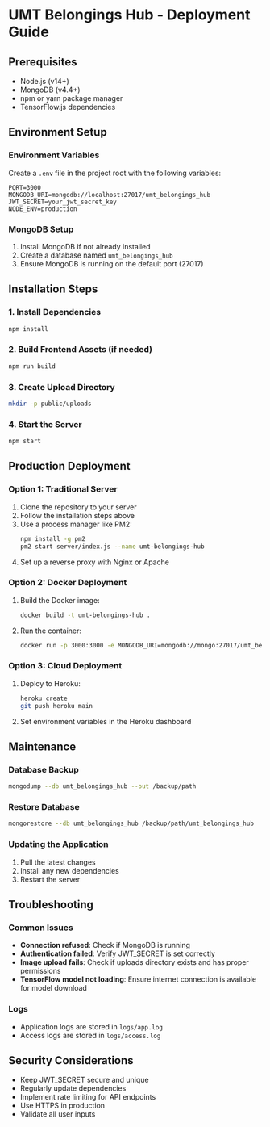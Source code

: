 # UMT Belongings Hub - Deployment Guide

## Prerequisites
- Node.js (v14+)
- MongoDB (v4.4+)
- npm or yarn package manager
- TensorFlow.js dependencies

## Environment Setup

### Environment Variables
Create a `.env` file in the project root with the following variables:

```
PORT=3000
MONGODB_URI=mongodb://localhost:27017/umt_belongings_hub
JWT_SECRET=your_jwt_secret_key
NODE_ENV=production
```

### MongoDB Setup
1. Install MongoDB if not already installed
2. Create a database named `umt_belongings_hub`
3. Ensure MongoDB is running on the default port (27017)

## Installation Steps

### 1. Install Dependencies
```bash
npm install
```

### 2. Build Frontend Assets (if needed)
```bash
npm run build
```

### 3. Create Upload Directory
```bash
mkdir -p public/uploads
```

### 4. Start the Server
```bash
npm start
```

## Production Deployment

### Option 1: Traditional Server
1. Clone the repository to your server
2. Follow the installation steps above
3. Use a process manager like PM2:
   ```bash
   npm install -g pm2
   pm2 start server/index.js --name umt-belongings-hub
   ```
4. Set up a reverse proxy with Nginx or Apache

### Option 2: Docker Deployment
1. Build the Docker image:
   ```bash
   docker build -t umt-belongings-hub .
   ```
2. Run the container:
   ```bash
   docker run -p 3000:3000 -e MONGODB_URI=mongodb://mongo:27017/umt_belongings_hub -d umt-belongings-hub
   ```

### Option 3: Cloud Deployment
1. Deploy to Heroku:
   ```bash
   heroku create
   git push heroku main
   ```
2. Set environment variables in the Heroku dashboard

## Maintenance

### Database Backup
```bash
mongodump --db umt_belongings_hub --out /backup/path
```

### Restore Database
```bash
mongorestore --db umt_belongings_hub /backup/path/umt_belongings_hub
```

### Updating the Application
1. Pull the latest changes
2. Install any new dependencies
3. Restart the server

## Troubleshooting

### Common Issues
- **Connection refused**: Check if MongoDB is running
- **Authentication failed**: Verify JWT_SECRET is set correctly
- **Image upload fails**: Check if uploads directory exists and has proper permissions
- **TensorFlow model not loading**: Ensure internet connection is available for model download

### Logs
- Application logs are stored in `logs/app.log`
- Access logs are stored in `logs/access.log`

## Security Considerations
- Keep JWT_SECRET secure and unique
- Regularly update dependencies
- Implement rate limiting for API endpoints
- Use HTTPS in production
- Validate all user inputs
